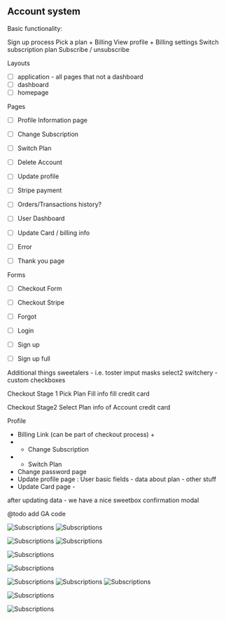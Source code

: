
## Account system

Basic functionality:

Sign up process
Pick a plan + Billing
View profile + Billing settings
Switch subscription plan
Subscribe / unsubscribe



Layouts
- [ ] application - all pages that not a dashboard
- [ ] dashboard
- [ ] homepage

Pages
- [ ] Profile Information page
- [ ] Change Subscription
- [ ] Switch Plan
- [ ] Delete Account
- [ ] Update profile
- [ ] Stripe payment
- [ ] Orders/Transactions history?
- [ ] User Dashboard
- [ ] Update Card / billing info
- [ ] Error
- [ ] Thank you page


Forms
- [ ] Checkout Form
- [ ] Checkout Stripe
- [ ] Forgot
- [ ] Login
- [ ] Sign up
- [ ] Sign up full



Additional things
sweetalers - i.e. toster
imput masks
select2
switchery - custom checkboxes

Checkout Stage 1
Pick Plan
Fill info
fill credit card

Checkout Stage2
Select Plan
info of Account
credit card


Profile
  - Billing Link (can be part of checkout process) + <Checkout form>
  - - Change Subscription
  - - Switch Plan
  - Change password page <Change password form>
  - Update profile page <Update profile form>:
    User basic fields - data about plan - other stuff
  - Update Card page - <Stripe Card Form>


after updating data - we have a nice sweetbox confirmation modal

  @todo add GA code



  ![Subscriptions](https://github.com/ChickenKyiv/creative/blob/master/schemes-sitemaps/099a7735f717498faaa8731f55654fa7.png "Logo Title Text 1")
  ![Subscriptions](https://github.com/ChickenKyiv/creative/blob/master/saas/162f6342b3ee45ae9c5f338212d554dc.png "Logo Title Text 1")

  ![Subscriptions](https://github.com/ChickenKyiv/creative/blob/master/saas/localhost-3000-billing-form.png "Logo Title Text 1")
  ![Subscriptions](https://github.com/ChickenKyiv/creative/blob/master/saas/localhost-3000-profile-update-phone-validation.png "Logo Title Text 1")

  ![Subscriptions](https://github.com/ChickenKyiv/creative/blob/master/saas/localhost-3000-profile-update.png "Logo Title Text 1")

  ![Subscriptions](https://github.com/ChickenKyiv/creative/blob/master/saas/localhost-3000-user-forward-email.png "Logo Title Text 1")

  ![Subscriptions](https://github.com/ChickenKyiv/creative/blob/master/saas/stripe-a.herokuapp.com-profile.png "Logo Title Text 1")
  ![Subscriptions](https://github.com/ChickenKyiv/creative/blob/master/saas/stripe-a.herokuapp.com-update-card.png "Logo Title Text 1")
  ![Subscriptions](https://github.com/ChickenKyiv/creative/blob/master/saas/stripe-a.herokuapp.com-signup2.png "Logo Title Text 1")


  ![Subscriptions](https://github.com/ChickenKyiv/creative/blob/master/saas/stripe-a.herokuapp.com-user-forward-email.png "Logo Title Text 1")

  ![Subscriptions](https://github.com/ChickenKyiv/creative/blob/master/saas/stripe-a.herokuapp.com-user-password.png "Logo Title Text 1")
